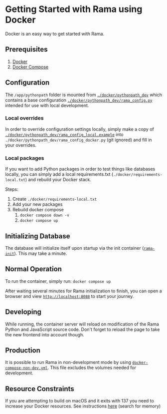 <!--
Licensed to the Apache Software Foundation (ASF) under one
or more contributor license agreements.  See the NOTICE file
distributed with this work for additional information
regarding copyright ownership.  The ASF licenses this file
to you under the Apache License, Version 2.0 (the
"License"); you may not use this file except in compliance
with the License.  You may obtain a copy of the License at

  http://www.apache.org/licenses/LICENSE-2.0

Unless required by applicable law or agreed to in writing,
software distributed under the License is distributed on an
"AS IS" BASIS, WITHOUT WARRANTIES OR CONDITIONS OF ANY
KIND, either express or implied.  See the License for the
specific language governing permissions and limitations
under the License.
-->

# Getting Started with Rama using Docker

Docker is an easy way to get started with Rama.

## Prerequisites

1. [Docker](https://www.docker.com/get-started)
2. [Docker Compose](https://docs.docker.com/compose/install/)

## Configuration

The `/app/pythonpath` folder is mounted from [`./docker/pythonpath_dev`](./pythonpath_dev)
which contains a base configuration [`./docker/pythonpath_dev/rama_config.py`](./pythonpath_dev/rama_config.py)
intended for use with local development.

### Local overrides

In order to override configuration settings locally, simply make a copy of [`./docker/pythonpath_dev/rama_config_local.example`](./pythonpath_dev/rama_config_local.example)
into `./docker/pythonpath_dev/rama_config_docker.py` (git ignored) and fill in your overrides.

### Local packages

If you want to add Python packages in order to test things like databases locally, you can simply add a local requirements.txt (`./docker/requirements-local.txt`)
and rebuild your Docker stack.

Steps:

1. Create `./docker/requirements-local.txt`
2. Add your new packages
3. Rebuild docker compose
    1. `docker compose down -v`
    2. `docker compose up`

## Initializing Database

The database will initialize itself upon startup via the init container ([`rama-init`](./docker-init.sh)). This may take a minute.

## Normal Operation

To run the container, simply run: `docker compose up`

After waiting several minutes for Rama initialization to finish, you can open a browser and view [`http://localhost:8088`](http://localhost:8088)
to start your journey.

## Developing

While running, the container server will reload on modification of the Rama Python and JavaScript source code.
Don't forget to reload the page to take the new frontend into account though.

## Production

It is possible to run Rama in non-development mode by using [`docker-compose-non-dev.yml`](../docker-compose-non-dev.yml). This file excludes the volumes needed for development.

## Resource Constraints

If you are attempting to build on macOS and it exits with 137 you need to increase your Docker resources. See instructions [here](https://docs.docker.com/docker-for-mac/#advanced) (search for memory)
